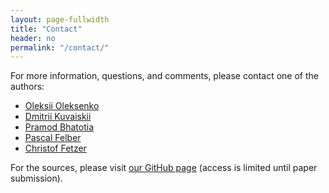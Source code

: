```yaml
---
layout: page-fullwidth
title: "Contact"
header: no
permalink: "/contact/"
---
```


For more information, questions, and comments, please contact one of the authors:

* [Oleksii Oleksenko][1]
* [Dmitrii Kuvaiskii][2]
* [Pramod Bhatotia][3]
* [Pascal Felber][4]
* [Christof Fetzer][5]

For the sources, please visit [our GitHub page][6] (access is limited until paper submission).


[1]: https://tu-dresden.de/ing/informatik/sya/se/die-professur/beschaeftigte/oleksii-oleksenko
[2]: https://tu-dresden.de/ing/informatik/sya/se/die-professur/beschaeftigte/dmitrii-kuvaiskii
[3]: http://homepages.inf.ed.ac.uk/pbhatoti/
[4]: http://members.unine.ch/pascal.felber/index.html
[5]: https://tu-dresden.de/ing/informatik/sya/se/die-professur/inhaber-in
[6]: https://github.com/OleksiiOleksenko/mpx_evaluation/

